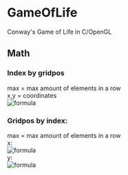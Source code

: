 # GameOfLife
Conway's Game of Life in C/OpenGL  

## Math 
### Index by gridpos
max = max amount of elements in a row  
x,y = coordinates  
![formula](https://i.imgur.com/taYxhNs.png)  
### Gridpos by index:  
max = max amount of elements in a row  
x:  
![formula](https://i.imgur.com/zwgXheX.png)  
y:  
![formula](https://i.imgur.com/utnmYVV.gif)  
